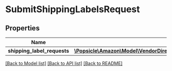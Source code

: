 # SubmitShippingLabelsRequest

## Properties
Name | Type | Description | Notes
------------ | ------------- | ------------- | -------------
**shipping_label_requests** | [**\Popsicle\Amazon\Model\VendorDirectFulfillmentShippingV1\ShippingLabelRequest[]**](ShippingLabelRequest.md) |  | [optional] 

[[Back to Model list]](../../README.md#documentation-for-models) [[Back to API list]](../../README.md#documentation-for-api-endpoints) [[Back to README]](../../README.md)

